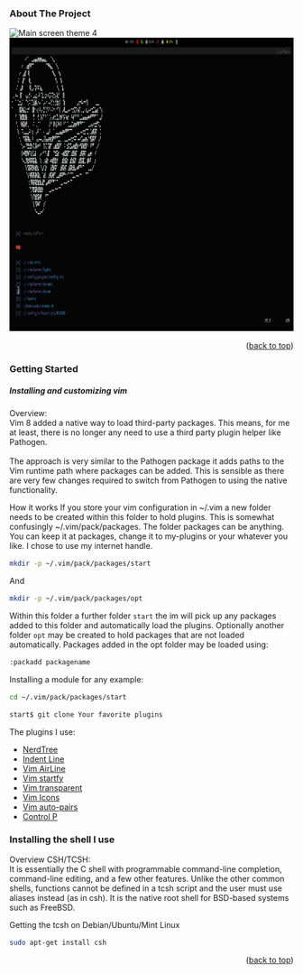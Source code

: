 <div id="top"></div>

<!-- ABOUT THE PROJECT -->
### About The Project

<img src="/images/theme-5_1.png" alt="Main screen theme 4" height="520">
<img src="vim.png" alt="Vim 9.0" height="520">

<p align="right">(<a href="#top">back to top</a>)</p>

<!-- GETTING STARTED -->
<div id="getting-started">

### Getting Started

<h5> Installing and customizing vim</h5>
Overview:<br>
Vim 8 added a native way to load third-party packages. This means, for me at least, there is no longer any need to use a third party
plugin helper like Pathogen.<br><br>
The approach is very similar to the Pathogen package it adds paths to the Vim runtime path where packages can be added. This is sensible as there are
very few changes required to switch from Pathogen to using the native functionality.

How it works
If you store your vim configuration in ~/.vim a new folder needs to be created within this folder to hold plugins. This is somewhat
confusingly ~/.vim/pack/packages. The folder packages can be anything. You can keep it at packages, change it to my-plugins or your whatever you like.
I chose to use my internet handle.

```sh
mkdir -p ~/.vim/pack/packages/start
```
And
```sh
mkdir -p ~/.vim/pack/packages/opt
```

Within this folder a further folder `start` the im will pick up any packages added to this folder and automatically load the plugins.
Optionally another folder `opt` may be created to hold packages that are not loaded automatically. Packages added in the opt folder may be loaded using:
```sh
:packadd packagename
```

Installing a module for any example:
```sh
cd ~/.vim/pack/packages/start
```
```sh
start$ git clone Your favorite plugins
```

The plugins I use:
* <a href="https://github.com/preservim/nerdtree">NerdTree</a>
* <a href="https://github.com/Yggdroot/indentLine">Indent Line</a>
* <a href="https://github.com/vim-airline/vim-airline">Vim AirLine</a>
* <a href="https://github.com/mhinz/vim-startify">Vim startfy</a>
* <a href="https://github.com/tribela/vim-transparent">Vim transparent</a>
* <a href="https://github.com/ryanoasis/vim-devicons">Vim Icons</a>
* <a href="https://github.com/jiangmiao/auto-pairs">Vim auto-pairs</a>
* <a href="https://github.com/kien/ctrlp.vim">Control P</a>


### Installing the shell I use
Overview CSH/TCSH:<br>
It is essentially the C shell with programmable command-line completion, command-line editing, and a few other features. Unlike the other common shells,
functions cannot be defined in a tcsh script and the user must use aliases instead (as in csh). It is the native root shell for BSD-based systems such as 
FreeBSD.

Getting the tcsh on Debian/Ubuntu/Mint Linux
```sh
sudo apt-get install csh
```

<p align="right">(<a href="#top">back to top</a>)</p>

